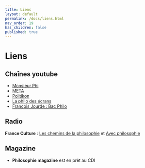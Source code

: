 ```yaml
---
title: Liens
layout: default
permalink: /docs/liens.html
nav_order: 19
has_children: false
published: true
---
```

# Liens

## Chaînes youtube

- [Monsieur Phi](https://www.youtube.com/channel/UCqA8H22FwgBVcF3GJpp0MQw)
- [META](https://www.youtube.com/channel/UCUOgJaic4p3kwuN7LDJ5ukA)
- [Politikon](https://www.youtube.com/channel/UC0HxyEc_ojRJ1oJXS5K6oaA)
- [La philo des écrans](https://www.youtube.com/channel/UC5oYInmzMnMbsuiBdIEtytg)
- [François Jourde : Bac Philo](https://www.youtube.com/watch?v=GhP9DO5AH3I&list=RDCMUCrPDGdPj4pzAGg1uA4n2swA&start_radio=1)

## Radio

**France Culture** : [Les chemins de la philosophie](https://www.radiofrance.fr/franceculture/podcasts/les-chemins-de-la-philosophie) et [Avec philosophie](https://www.radiofrance.fr/franceculture/podcasts/avec-philosophie)

## Magazine

- **Philosophie magazine** est en prêt au CDI